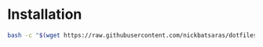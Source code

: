 # Installation
```bash
bash -c "$(wget https://raw.githubusercontent.com/nickbatsaras/dotfiles/arch/bin/install.sh -O -)"
```
